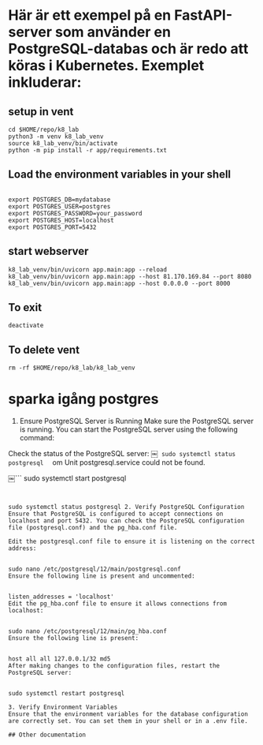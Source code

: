 # Här är ett exempel på en FastAPI-server som använder en PostgreSQL-databas och är redo att köras i Kubernetes. Exemplet inkluderar:

## setup in vent

```
cd $HOME/repo/k8_lab
python3 -m venv k8_lab_venv
source k8_lab_venv/bin/activate
python -m pip install -r app/requirements.txt
```

## Load the environment variables in your shell

```

export POSTGRES_DB=mydatabase
export POSTGRES_USER=postgres
export POSTGRES_PASSWORD=your_password
export POSTGRES_HOST=localhost
export POSTGRES_PORT=5432
```

## start webserver

```
k8_lab_venv/bin/uvicorn app.main:app --reload
k8_lab_venv/bin/uvicorn app.main:app --host 81.170.169.84 --port 8080
k8_lab_venv/bin/uvicorn app.main:app --host 0.0.0.0 --port 8000

```

## To exit

```
deactivate
```

## To delete vent

```
rm -rf $HOME/repo/k8_lab/k8_lab_venv
```

# sparka igång postgres

1. Ensure PostgreSQL Server is Running
   Make sure the PostgreSQL server is running. You can start the PostgreSQL server using the following command:

Check the status of the PostgreSQL server:
￼`
sudo systemctl status postgresql
￼`
om Unit postgresql.service could not be found.

￼```
sudo systemctl start postgresql

```

￼
sudo systemctl status postgresql 2. Verify PostgreSQL Configuration
Ensure that PostgreSQL is configured to accept connections on localhost and port 5432. You can check the PostgreSQL configuration file (postgresql.conf) and the pg_hba.conf file.

Edit the postgresql.conf file to ensure it is listening on the correct address:

￼
sudo nano /etc/postgresql/12/main/postgresql.conf
Ensure the following line is present and uncommented:

￼
listen_addresses = 'localhost'
Edit the pg_hba.conf file to ensure it allows connections from localhost:

￼
sudo nano /etc/postgresql/12/main/pg_hba.conf
Ensure the following line is present:

￼
host all all 127.0.0.1/32 md5
After making changes to the configuration files, restart the PostgreSQL server:

￼
sudo systemctl restart postgresql

3. Verify Environment Variables
Ensure that the environment variables for the database configuration are correctly set. You can set them in your shell or in a .env file.

## Other documentation
```
